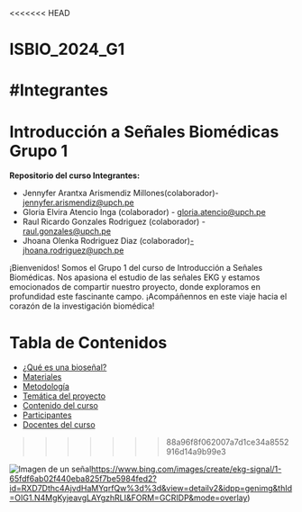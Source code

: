 <<<<<<< HEAD
# ISBIO_2024_G1
#Integrantes
=======
# Introducción a Señales Biomédicas Grupo 1
**Repositorio del curso Integrantes:**

- Jennyfer Arantxa Arismendiz Millones(colaborador)- jennyfer.arismendiz@upch.pe
- Gloria Elvira Atencio Inga (colaborador) - gloria.atencio@upch.pe
- Raul Ricardo Gonzales Rodriguez (colaborador) - raul.gonzales@upch.pe
- Jhoana Olenka Rodriguez Diaz (colaborador)-jhoana.rodriguez@upch.pe

¡Bienvenidos! Somos el Grupo 1 del curso de Introducción a Señales Biomédicas. Nos apasiona el estudio de las señales EKG y estamos emocionados de compartir nuestro proyecto, 
donde exploramos en profundidad este fascinante campo. ¡Acompáñennos en este viaje hacia el corazón de la investigación biomédica! 
# **Tabla de Contenidos**

- [¿Qué es una bioseñal?](#encabezado-1)
- [Materiales](#encabezado-2)
- [Metodología](#encabezado-3)
- [Temática del proyecto](#encabezado-4)
- [Contenido del curso](#encabezado-3)
- [Participantes](#encabezado-5)
- [Docentes del curso](#encabezado-4)
  
>>>>>>> 88a96f8f062007a7d1ce34a8552916d14a9b99e3

![Imagen de un señal](https://www.bing.com/images/create/ekg-signal/1-65fdf6ab02f440eba825f7be5984fed2?id=RXD7Dthc4AjvdHaMYqrfQw%3d%3d&view=detailv2&idpp=genimg&thId=OIG1.N4MgKyjeavgLAYgzhRLI&FORM=GCRIDP&mode=overlay)https://www.bing.com/images/create/ekg-signal/1-65fdf6ab02f440eba825f7be5984fed2?id=RXD7Dthc4AjvdHaMYqrfQw%3d%3d&view=detailv2&idpp=genimg&thId=OIG1.N4MgKyjeavgLAYgzhRLI&FORM=GCRIDP&mode=overlay)
